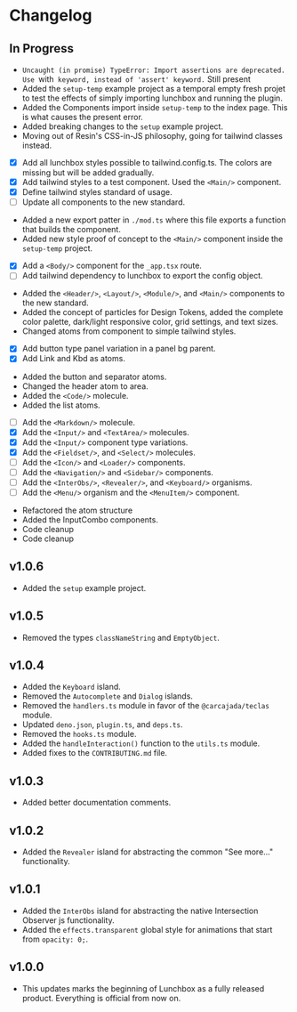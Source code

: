 # Changelog

## In Progress

- `Uncaught (in promise) TypeError: Import assertions are deprecated. Use `with` keyword, instead of 'assert' keyword.` Still present
- Added the `setup-temp` example project as a temporal empty fresh projet to test the effects of simply importing lunchbox and running the plugin.
- Added the Components import inside `setup-temp` to the index page. This is what causes the present error.
- Added breaking changes to the `setup` example project.
- Moving out of Resin's CSS-in-JS philosophy, going for tailwind classes instead.
- [x] Add all lunchbox styles possible to tailwind.config.ts. The colors are missing but will be added gradually.
- [x] Add tailwind styles to a test component. Used the `<Main/>` component.
- [x] Define tailwind styles standard of usage.
- [ ] Update all components to the new standard.
- Added a new export patter in `./mod.ts` where this file exports a function that builds the component.
- Added new style proof of concept to the `<Main/>` component inside the `setup-temp` project.
- [x] Add a `<Body/>` component for the `_app.tsx` route.
- [ ] Add tailwind dependency to lunchbox to export the config object.
- Added the `<Header/>`, `<Layout/>`, `<Module/>`, and `<Main/>` components to the new standard.
- Added the concept of particles for Design Tokens, added the complete color palette, dark/light responsive color, grid settings, and text sizes.
- Changed atoms from component to simple tailwind styles.
- [x] Add button type panel variation in a panel bg parent.
- [x] Add Link and Kbd as atoms.
- Added the button and separator atoms.
- Changed the header atom to area.
- Added the `<Code/>` molecule.
- Added the list atoms.
- [ ] Add the `<Markdown/>` molecule.
- [x] Add the `<Input/>` and `<TextArea/>` molecules.
- [x] Add the `<Input/>` component type variations.
- [x] Add the `<Fieldset/>`, and `<Select/>` molecules.
- [ ] Add the `<Icon/>` and `<Loader/>` components.
- [ ] Add the `<Navigation/>` and `<Sidebar/>` components.
- [ ] Add the `<InterObs/>`, `<Revealer/>`, and `<Keyboard/>` organisms.
- [ ] Add the `<Menu/>` organism and the `<MenuItem/>` component.
- Refactored the atom structure
- Added the InputCombo components.
- Code cleanup
- Code cleanup

## v1.0.6

- Added the `setup` example project.

## v1.0.5

- Removed the types `classNameString` and `EmptyObject`.

## v1.0.4

- Added the `Keyboard` island.
- Removed the `Autocomplete` and `Dialog` islands.
- Removed the `handlers.ts` module in favor of the `@carcajada/teclas` module.
- Updated `deno.json`, `plugin.ts`, and `deps.ts`.
- Removed the `hooks.ts` module.
- Added the `handleInteraction()` function to the `utils.ts` module.
- Added fixes to the `CONTRIBUTING.md` file.

## v1.0.3

- Added better documentation comments.

## v1.0.2

- Added the `Revealer` island for abstracting the common "See more..." functionality.

## v1.0.1

- Added the `InterObs` island for abstracting the native Intersection Observer
  js functionality.
- Added the `effects.transparent` global style for animations that start from
  `opacity: 0;`.

## v1.0.0

- This updates marks the beginning of Lunchbox as a fully released product.
  Everything is official from now on.

